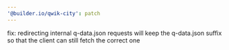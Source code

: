 ```yaml
---
'@builder.io/qwik-city': patch
---
```


fix: redirecting internal q-data.json requests will keep the q-data.json suffix so that the client can still fetch the correct one
